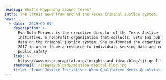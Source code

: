 ```yaml
---
heading: What's Happening around Texas?
intro: The latest news from around the Texas Criminal Justice system.
news:
  - date: '2019-09-09'
    description: >-
      Eva Ruth Moravec is the executive director of the Texas Justice
      Initiative, a nonprofit organization that collects, vets and publicizes
      data on the criminal justice system. She co-founded the organization in
      2017 in order to be a resource to individuals seeking data and context on
      public safety
    link: >-
      https://www.missioncapital.org/insights-and-ideas/blog/tji-qualitative-meets-quantitative/
    thumbnail: /images/uploads/mission-capital-blog.jpg
    title: 'Texas Justice Initiative: When Qualitative Meets Quantitative'
---
```


